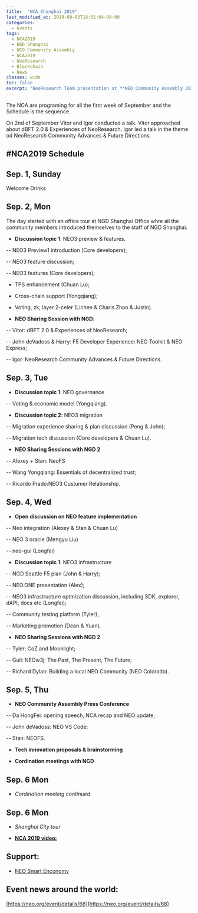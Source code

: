 ```yaml
---
title:  "NCA Shanghai 2019"
last_modified_at: 2019-09-03T16:01:04-04:00
categories:
  - events
tags:
  - NCA2019
  - NGD Shanghai
  - NEO Community Assembly
  - NCA2019
  - NeoResearch
  - Blockchain
  - News
classes: wide  
toc: false
excerpt: "NeoResearch Team presentation at **NEO Community Assembly 2019**"
---
```

The NCA are programing for all the first week of September and the Schedule is the sequence.

On 2nd of September Vitor and Igor conducted a talk. Vitor approached about dBFT 2.0 & Experiences of NeoResearch. Igor led a talk in the theme od NeoResearch Community Advances & Future Directions.

## #NCA2019 Schedule

## Sep. 1, Sunday
Welcome Drinks

## **Sep. 2, Mon**
The day started with an office tour at NGD Shanghai Office whre all the community members introduced themselves to the staff of NGD Shanghai.

- **Discussion topic 1**: NEO3 preview & features.

-- NEO3 Preview1 introduction (Core developers);

-- NEO3 feature discussion;

-- NEO3 features (Core developers);

- TPS enhancement (Chuan Lu);

- Cross-chain support (Yongqiang);

- Voting, zk, layer 2-celer (Lichen & Charis Zhao & Justin).

- **NEO Sharing Session with NGD**:

-- Vitor: dBFT 2.0 & Experiences of NeoResearch;

-- John deVadoss & Harry: F5 Developer Experience: NEO Toolkit & NEO Express;

-- Igor: NeoResearch Community Advances & Future Directions.


## **Sep. 3, Tue**

- **Discussion topic 1**: NEO governance

-- Voting & economic model (Yongqiang).

- **Discussion topic 2**: NEO3 migration

-- Migration experience sharing & plan discussion (Peng & John);

-- Migration tech discussion (Core developers & Chuan Lu).

- **NEO Sharing Sessions with NGD 2**

-- Alexey + Stan: NeoFS

-- Wang Yongqiang: Essentials of decentralized trust;

-- Ricardo Prado:NEO3 Custumer Relationship.


## **Sep. 4, Wed**

- **Open discussion on NEO feature implementation**

-- Neo integration (Alexey & Stan & Chuan Lu)

-- NEO 3 oracle (Mengyu Liu)

-- neo-gui (Longfei)

- **Discussion topic 1**: NEO3 infrastructure

-- NGD Seattle F5 plan (John & Harry);

-- NEO.ONE presentation (Alex);

-- NEO3 infrastructure optmization discussion, including SDK, explorer, dAPI, docs etc (Longfei);

-- Community testing platform (Tyler);

-- Marketing promotion (Dean & Yuan).


- **NEO Sharing Sessions with NGD 2**

-- Tyler: CoZ and Moonlight;

-- Guil: NEOw3j: The Past, The Present, The Future;

-- Richard Dylan: Building a local NEO Community (NEO Colorado).


## **Sep. 5, Thu**

- **NEO Community Assembly Press Conference**

-- Da HongFei: opening speech, NCA recap and NEO update;

-- John deVadoss: NEO VS Code;

-- Stan: NEOFS.

- **Tech innovation proposals & brainstorming**

- **Cordination meetings with NGD**

## **Sep. 6 Mon**

- *Cordination meeting continued*

## **Sep. 6 Mon**

- *Shanghai City tour*


- [**NCA 2019 video:**](https://youtu.be/lKdKlzTz3UQ)


## Support:
- [NEO Smart Enconomy](https://neo.org/)

## Event news around the world:
[https://neo.org/event/details/68](https://neo.org/event/details/68)
